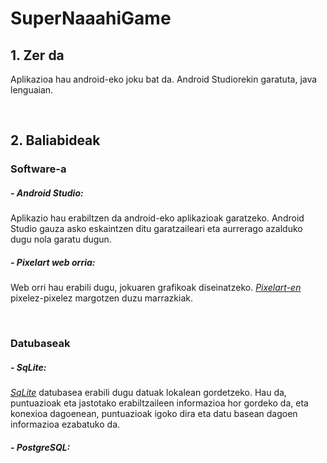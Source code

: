 # SuperNaaahiGame

## 1. Zer da

Aplikazioa hau android-eko joku bat da. Android Studiorekin garatuta, java lenguaian.

<br/>

## 2. Baliabideak

### Software-a 

##### - Android Studio: 
Aplikazio hau erabiltzen da android-eko aplikazioak garatzeko. Android Studio gauza asko eskaintzen ditu garatzaileari eta aurrerago azalduko dugu nola garatu dugun.

##### - Pixelart web orria: 
Web orri hau erabili dugu, jokuaren grafikoak diseinatzeko. *[Pixelart-en](https://www.pixilart.com/)* pixelez-pixelez margotzen duzu marrazkiak.

<br/>

### Datubaseak
##### - SqLite: 
*[SqLite](https://www.sqlite.org/index.html)* datubasea erabili dugu datuak lokalean gordetzeko. Hau da, puntuazioak eta jastotako erabiltzaileen informazioa hor gordeko da, eta konexioa dagoenean, puntuazioak igoko dira eta datu basean dagoen informazioa ezabatuko da.

##### - PostgreSQL: 
